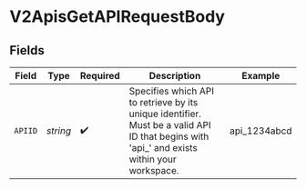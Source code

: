 # V2ApisGetAPIRequestBody


## Fields

| Field                                                                                                                                       | Type                                                                                                                                        | Required                                                                                                                                    | Description                                                                                                                                 | Example                                                                                                                                     |
| ------------------------------------------------------------------------------------------------------------------------------------------- | ------------------------------------------------------------------------------------------------------------------------------------------- | ------------------------------------------------------------------------------------------------------------------------------------------- | ------------------------------------------------------------------------------------------------------------------------------------------- | ------------------------------------------------------------------------------------------------------------------------------------------- |
| `APIID`                                                                                                                                     | *string*                                                                                                                                    | :heavy_check_mark:                                                                                                                          | Specifies which API to retrieve by its unique identifier.<br/>Must be a valid API ID that begins with 'api_' and exists within your workspace.<br/> | api_1234abcd                                                                                                                                |